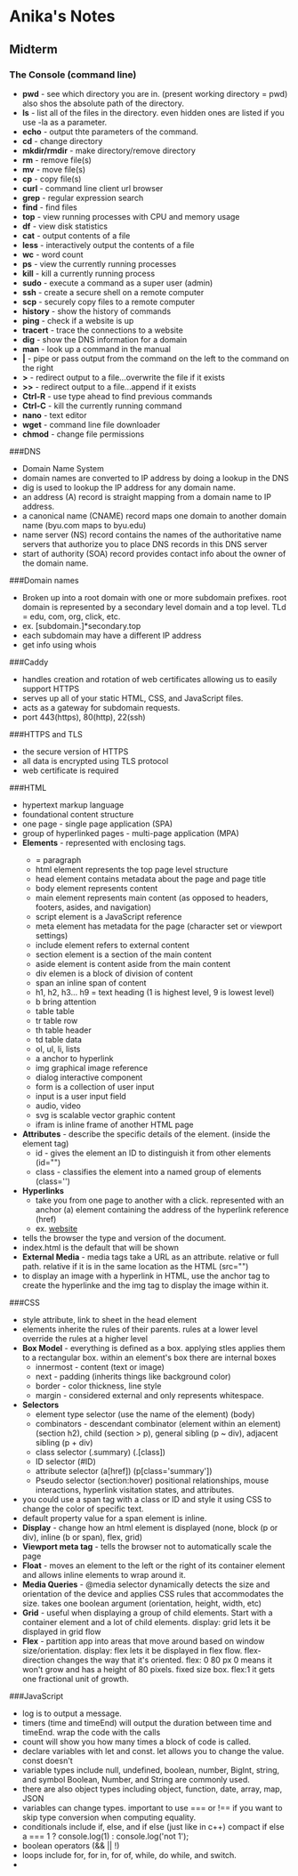 # Anika's Notes

## Midterm

### The Console (command line)
- **pwd** - see which directory you are in. (present working directory = pwd) also shos the absolute path of the directory.
- **ls** - list all of the files in the directory. even hidden ones are listed if you use -la as a parameter.
- **echo** - output thte parameters of the command. 
- **cd** - change directory
- **mkdir/rmdir** - make directory/remove directory
- **rm** - remove file(s)
- **mv** - move file(s)
- **cp** - copy file(s)
- **curl** - command line client url browser
- **grep** - regular expression search
- **find** - find files
- **top** - view running processes with CPU and memory usage
- **df** - view disk statistics
- **cat** - output contents of a file
- **less** - interactively output the contents of a file
- **wc** - word count
- **ps** - view the currently running processes
- **kill** - kill a currently running process
- **sudo** - execute a command as a super user (admin)
- **ssh** - create a secure shell on a remote computer
- **scp** - securely copy files to a remote computer
- **history** - show the history of commands
- **ping** - check if a website is up
- **tracert** - trace the connections to a website
- **dig** - show the DNS information for a domain
- **man** - look up a command in the manual
- **|** - pipe or pass output from the command on the left to the command on the right
- **>** - redirect output to a file...overwrite the file if it exists
- **>>** - redirect output to a file...append if it exists
- **Ctrl-R** - use type ahead to find previous commands
- **Ctrl-C** - kill the currently running command
- **nano** - text editor
- **wget** - command line file downloader
- **chmod** - change file permissions

###DNS
- Domain Name System
- domain names are converted to IP address by doing a lookup in the DNS
- dig is used to lookup the IP address for any domain name.
- an address (A) record is straight mapping from a domain name to IP address.
- a canonical name (CNAME) record maps one domain to another domain name (byu.com maps to byu.edu)
- name server (NS) record contains the names of the authoritative name servers that authorize you to place DNS records in this DNS server
- start of authority (SOA) record provides contact info about the owner of the domain name.

###Domain names
- Broken up into a root domain with one or more subdomain prefixes. root domain is represented by a secondary level domain and a top level. TLd = edu, com, org, click, etc.
- ex. [subdomain.]*secondary.top
- each subdomain may have a different IP address
- get info using whois

###Caddy
- handles creation and rotation of web certificates allowing us to easily support HTTPS
- serves up all of your static HTML, CSS, and JavaScript files.
- acts as a gateway for subdomain requests.
- port 443(https), 80(http), 22(ssh)

###HTTPS and TLS
- the secure version of HTTPS
- all data is encrypted using TLS protocol
- web certificate is required

 ###HTML
 - hypertext markup language
 - foundational content structure
 - one page - single page application (SPA)
 - group of hyperlinked pages - multi-page application (MPA)
 - **Elements** - represented with enclosing tags.
   - <p></p> = paragraph
   - html element represents the top page level structure
   - head element contains metadata about the page and page title
   - body element represents content
   - main element represents main content (as opposed to headers, footers, asides, and navigation)
   - script element is a JavaScript reference
   - meta element has metadata for the page (character set or viewport settings)
   - include element refers to external content
   - section element is a section of the main content
   - aside element is content aside from the main content
   - div elemen is a block of division of content
   - span an inline span of content
   - h1, h2, h3... h9 = text heading (1 is highest level, 9 is lowest level)
   - b bring attention
   - table table
   - tr table row
   - th table header
   - td table data
   - ol, ul, li, lists
   - a anchor to hyperlink
   - img graphical image reference
   - dialog interactive component
   - form is a collection of user input
   - input is a user input field
   - audio, video
   - svg is scalable vector graphic content
   - ifram is inline frame of another HTML page
- **Attributes** - describe the specific details of the element. (inside the element tag)
   - id - gives the element an ID to distinguish it from other elements (id="")
   - class - classifies the element into a named group of elements (class='')
- **Hyperlinks**
   - take you from one page to another with a click. represented with an anchor (a) element containing the address of the hyperlink reference (href)
   - ex. <a href="https://website.com">website</a>
- <!DOCTYPE html> tells the browser the type and version of the document.
- index.html is the default that will be shown
- **External Media** - media tags take a URL as an attribute. relative or full path. relative if it is in the same location as the HTML (src="")
- to display an image with a hyperlink in HTML, use the anchor tag to create the hyperlinke and the img tag to display the image within it.

###CSS
- style attribute, link to sheet in the head element
- elements inherite the rules of their parents. rules at a lower level override the rules at a higher level
- **Box Model** - everything is defined as a box. applying stles applies them to a rectangular box. within an element's box there are internal boxes
   - innermost - content (text or image)
   - next - padding (inherits things like background color)
   - border - color thickness, line style
   - margin - considered external and only represents whitespace.
- **Selectors**
   - element type selector (use the name of the element) (body)
   - combinators - descendant combinator (element within an element) (section h2), child (section > p), general sibling (p ~ div), adjacent sibling (p + div)
   - class selector (.summary) (.[class])
   - ID selector (#ID)
   - attribute selector (a[href]) (p[class='summary'])
   - Pseudo selector (section:hover) positional relationships, mouse interactions, hyperlink visitation states, and attributes.
 - you could use a span tag with a class or ID and style it using CSS to change the color of specific text.
 - default property value for a span element is inline.
 - **Display** - change how an html element is displayed (none, block (p or div), inline (b or span), flex, grid)
 - **Viewport meta tag** - tells the browser not to automatically scale the page
 - **Float** - moves an element to the left or the right of its container element and allows inline elements to wrap around it.
 - **Media Queries** - @media selector dynamically detects the size and orientation of the device and applies CSS rules that accommodates the size. takes one boolean argument (orientation, height, width, etc)
 - **Grid** - useful when displaying a group of child elements. Start with a container element and a lot of child elements. display: grid lets it be displayed in grid flow
 - **Flex** - partition app into areas that move around based on window size/orientation. display: flex lets it be displayed in flex flow. flex-direction changes the way that it's oriented. flex: 0 80 px 0 means it won't grow and has a height of 80 pixels. fixed size box. flex:1 it gets one fractional unit of growth.

###JavaScript
- log is to output a message.
- timers (time and timeEnd) will output the duration between time and timeEnd. wrap the code with the calls
- count will show you how many times a block of code is called.
- declare variables with let and const. let allows you to change the value. const doesn't
- variable types include null, undefined, boolean, number, BigInt, string, and symbol Boolean, Number, and String are commonly used.
- there are also object types including object, function, date, array, map, JSON
- variables can change types. important to use === or !== if you want to skip type conversion when computing equality.
- conditionals include if, else, and if else (just like in c++) compact if else a === 1 ? console.log(1) : console.log('not 1');
- boolean operators (&& || !)
- loops include for, for in, for of, while, do while, and switch.
- 
